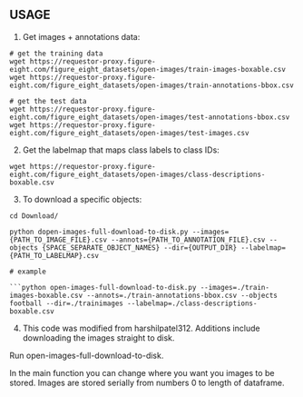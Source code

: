 ## USAGE
1. Get images + annotations data:
```shell
# get the training data
wget https://requestor-proxy.figure-eight.com/figure_eight_datasets/open-images/train-images-boxable.csv
wget https://requestor-proxy.figure-eight.com/figure_eight_datasets/open-images/train-annotations-bbox.csv

# get the test data
wget https://requestor-proxy.figure-eight.com/figure_eight_datasets/open-images/test-annotations-bbox.csv
wget https://requestor-proxy.figure-eight.com/figure_eight_datasets/open-images/test-images.csv
```

2. Get the labelmap that maps class labels to class IDs:
```shell
wget https://requestor-proxy.figure-eight.com/figure_eight_datasets/open-images/class-descriptions-boxable.csv
```

3. To download a specific objects:
```shell
cd Download/

python dopen-images-full-download-to-disk.py --images={PATH_TO_IMAGE_FILE}.csv --annots={PATH_TO_ANNOTATION_FILE}.csv --objects {SPACE_SEPARATE_OBJECT_NAMES} --dir={OUTPUT_DIR} --labelmap={PATH_TO_LABELMAP}.csv

# example

```python open-images-full-download-to-disk.py --images=./train-images-boxable.csv --annots=./train-annotations-bbox.csv --objects football --dir=./trainimages --labelmap=./class-descriptions-boxable.csv
```
4. This code was modified from harshilpatel312. 
Additions include downloading the images straight to disk.

Run open-images-full-download-to-disk.

In the main function you can change where you want you images to be stored. Images are stored serially from numbers 0 to length of dataframe.

